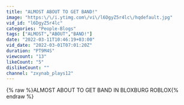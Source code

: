 ```yaml
---
title: "ALMOST ABOUT TO GET BAND!"
image: "https:\/\/i.ytimg.com\/vi\/l6DgyZ5r4lc\/hqdefault.jpg"
vid_id: "l6DgyZ5r4lc"
categories: "People-Blogs"
tags: ["ALMOST","ABOUT","BAND!"]
date: "2022-03-11T10:46:19+03:00"
vid_date: "2022-03-01T07:01:20Z"
duration: "PT9M4S"
viewcount: "13"
likeCount: "5"
dislikeCount: ""
channel: "zxynab_plays12"
---
```

{% raw %}ALMOST ABOUT TO GET BAND IN BLOXBURG ROBLOX{% endraw %}
